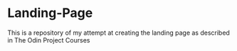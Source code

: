 # Landing-Page
This is a repository of my attempt at creating the landing page as described in The Odin Project Courses
